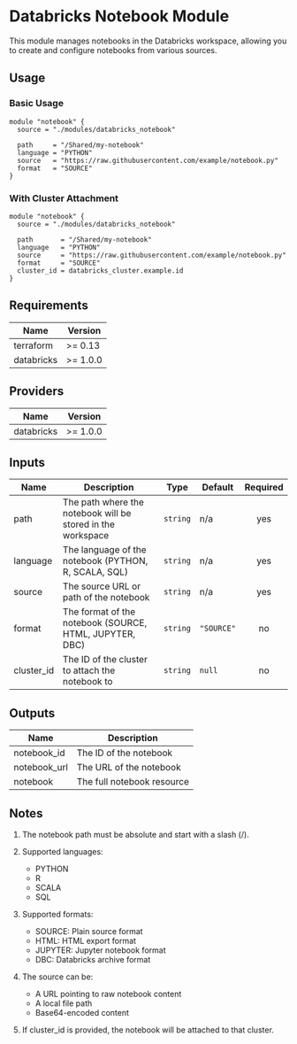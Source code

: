 # Databricks Notebook Module

This module manages notebooks in the Databricks workspace, allowing you to create and configure notebooks from various sources.

## Usage

### Basic Usage

```hcl
module "notebook" {
  source = "./modules/databricks_notebook"

  path     = "/Shared/my-notebook"
  language = "PYTHON"
  source   = "https://raw.githubusercontent.com/example/notebook.py"
  format   = "SOURCE"
}
```

### With Cluster Attachment

```hcl
module "notebook" {
  source = "./modules/databricks_notebook"

  path       = "/Shared/my-notebook"
  language   = "PYTHON"
  source     = "https://raw.githubusercontent.com/example/notebook.py"
  format     = "SOURCE"
  cluster_id = databricks_cluster.example.id
}
```

## Requirements

| Name | Version |
|------|---------|
| terraform | >= 0.13 |
| databricks | >= 1.0.0 |

## Providers

| Name | Version |
|------|---------|
| databricks | >= 1.0.0 |

## Inputs

| Name | Description | Type | Default | Required |
|------|-------------|------|---------|:--------:|
| path | The path where the notebook will be stored in the workspace | `string` | n/a | yes |
| language | The language of the notebook (PYTHON, R, SCALA, SQL) | `string` | n/a | yes |
| source | The source URL or path of the notebook | `string` | n/a | yes |
| format | The format of the notebook (SOURCE, HTML, JUPYTER, DBC) | `string` | `"SOURCE"` | no |
| cluster_id | The ID of the cluster to attach the notebook to | `string` | `null` | no |

## Outputs

| Name | Description |
|------|-------------|
| notebook_id | The ID of the notebook |
| notebook_url | The URL of the notebook |
| notebook | The full notebook resource |

## Notes

1. The notebook path must be absolute and start with a slash (/).
2. Supported languages:
   - PYTHON
   - R
   - SCALA
   - SQL

3. Supported formats:
   - SOURCE: Plain source format
   - HTML: HTML export format
   - JUPYTER: Jupyter notebook format
   - DBC: Databricks archive format

4. The source can be:
   - A URL pointing to raw notebook content
   - A local file path
   - Base64-encoded content

5. If cluster_id is provided, the notebook will be attached to that cluster.